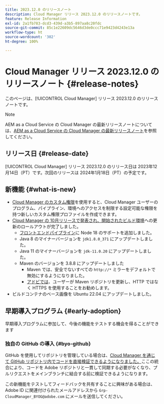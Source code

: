 ```yaml
---
title: 2023.12.0 のリリースノート
description: Cloud Manager リリース 2023.12.0 のリリースノートです。
feature: Release Information
exl-id: 2a1fb783-dcd3-439d-a3b5-897aa8c20fdc
source-git-commit: 85c1e22609dc5646d3de0ccc71e9423d4243e13a
workflow-type: ht
source-wordcount: '302'
ht-degree: 100%

---
```


# Cloud Manager リリース 2023.12.0 のリリースノート {#release-notes}

このページは、[!UICONTROL Cloud Manager] リリース 2023.12.0 のリリースノートです。

>[!NOTE]
>
>AEM as a Cloud Service の Cloud Manager の最新リリースノートについては、[AEM as a Cloud Service の Cloud Manager の最新リリースノート](https://experienceleague.adobe.com/docs/experience-manager-cloud-service/content/implementing/using-cloud-manager/release-notes-cloud-manager/release-notes-cm-current.html?lang=ja)を参照してください。

## リリース日 {#release-date}

[!UICONTROL Cloud Manager] リリース 2023.12.0 のリリース日は 2023年12月14日（PT）です。次回のリリースは 2024年1月18日（PT）の予定です。

## 新機能 {#what-is-new}

* [Cloud Manager のカスタム権限](/help/using/custom-permissions.md)を使用すると、Cloud Manager ユーザーのプログラム、パイプライン、環境へのアクセスを制限する設定可能な権限を持つ新しいカスタム権限プロファイルを作成できます。
* [Cloud Manager の 10月リリースで発表され、開始された](/help/release-notes/2023/2023-10-0.md)[ビルド環境](/help/getting-started/build-environment.md)への更新のロールアウトが完了しました。
   * [フロントエンドパイプライン](/help/overview/ci-cd-pipelines.md)に Node 18 のサポートを追加しました。
   * Java 8 のマイナーバージョンを `jdk1.8.0_371` にアップデートしました。
   * Java 11 のマイナーバージョンを `jdk-11.0.20` にアップデートしました。
   * Maven のバージョンを 3.8.8 にアップデートしました
      * Maven では、安全でないすべての `http://*` ミラーをデフォルトで無効にするようになりました。
      * [アドビでは](/help/getting-started/build-environment.md#https-maven)、ユーザーが Maven リポジトリを更新し、HTTP ではなく HTTPS を使用することをお勧めします。
* ビルドコンテナのベース画像を Ubuntu 22.04 にアップデートしました。

## 早期導入プログラム {#early-adoption}

早期導入プログラムに参加して、今後の機能をテストする機会を得ることができます

### 独自の GitHub の導入 {#byo-github}

GitHub を使用してリポジトリを管理している場合は、[Cloud Manager を通じて GitHub リポジトリ内でコードを直接検証できるようになりました。](/help/managing-code/private-repositories.md)ここの統合により、コードを Adobe リポジトリと一貫して同期する必要がなくなり、プルリクエストをメインブランチに結合する前に検証できるようになります。

この新機能をテストしてフィードバックを共有することに興味がある場合は、Adobe ID に関連付けられたメールアドレスから `Grp-CloudManager_BYOG@adobe.com` にメールを送信してください。
